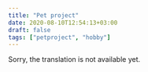 ```yaml
---
title: "Pet project"
date: 2020-08-10T12:54:13+03:00
draft: false
tags: ["petproject", "hobby"]
---
```


​​Sorry, the translation is not available yet.
